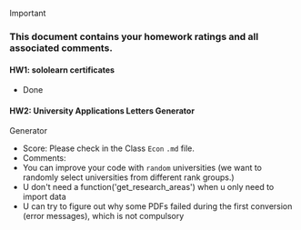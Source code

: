 > [!IMPORTANT]
>
> ### **This document contains your homework ratings and all associated comments.**



#### HW1: sololearn certificates

- Done


#### HW2: University Applications Letters Generator

Generator

- Score: Please check in the Class `Econ` `.md` file.
- Comments:
 - You can improve your code with `random` universities (we want to randomly select universities from different rank groups.)
 - U don't need a function('get_research_areas') when u only need to import data
 - U can try to figure out why some PDFs failed during the first conversion (error messages), which is not compulsory
 
